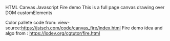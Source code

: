 HTML Canvas Javascript Fire demo
This is a full page canvas drawing over DOM customElements

Color pallete code from: view-source:https://jstsch.com/code/canvas_fire/index.html
Fire demo idea and algo from : https://lodev.org/cgtutor/fire.html
